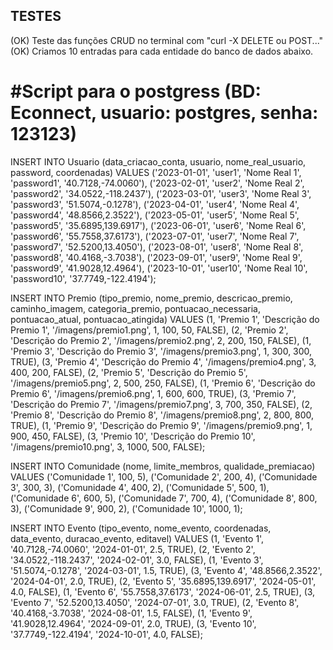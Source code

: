 ## TESTES ##
(OK) Teste das funções CRUD no terminal com "curl -X DELETE ou POST..."
(OK) Criamos 10 entradas para cada entidade do banco de dados abaixo.

# #Script para o postgress (BD: Econnect, usuario: postgres, senha: 123123) ##
INSERT INTO Usuario (data_criacao_conta, usuario, nome_real_usuario, password, coordenadas) VALUES
('2023-01-01', 'user1', 'Nome Real 1', 'password1', '40.7128,-74.0060'),
('2023-02-01', 'user2', 'Nome Real 2', 'password2', '34.0522,-118.2437'),
('2023-03-01', 'user3', 'Nome Real 3', 'password3', '51.5074,-0.1278'),
('2023-04-01', 'user4', 'Nome Real 4', 'password4', '48.8566,2.3522'),
('2023-05-01', 'user5', 'Nome Real 5', 'password5', '35.6895,139.6917'),
('2023-06-01', 'user6', 'Nome Real 6', 'password6', '55.7558,37.6173'),
('2023-07-01', 'user7', 'Nome Real 7', 'password7', '52.5200,13.4050'),
('2023-08-01', 'user8', 'Nome Real 8', 'password8', '40.4168,-3.7038'),
('2023-09-01', 'user9', 'Nome Real 9', 'password9', '41.9028,12.4964'),
('2023-10-01', 'user10', 'Nome Real 10', 'password10', '37.7749,-122.4194');

INSERT INTO Premio (tipo_premio, nome_premio, descricao_premio, caminho_imagem, categoria_premio, pontuacao_necessaria, pontuacao_atual, pontuacao_atingida) VALUES
(1, 'Premio 1', 'Descrição do Premio 1', '/imagens/premio1.png', 1, 100, 50, FALSE),
(2, 'Premio 2', 'Descrição do Premio 2', '/imagens/premio2.png', 2, 200, 150, FALSE),
(1, 'Premio 3', 'Descrição do Premio 3', '/imagens/premio3.png', 1, 300, 300, TRUE),
(3, 'Premio 4', 'Descrição do Premio 4', '/imagens/premio4.png', 3, 400, 200, FALSE),
(2, 'Premio 5', 'Descrição do Premio 5', '/imagens/premio5.png', 2, 500, 250, FALSE),
(1, 'Premio 6', 'Descrição do Premio 6', '/imagens/premio6.png', 1, 600, 600, TRUE),
(3, 'Premio 7', 'Descrição do Premio 7', '/imagens/premio7.png', 3, 700, 350, FALSE),
(2, 'Premio 8', 'Descrição do Premio 8', '/imagens/premio8.png', 2, 800, 800, TRUE),
(1, 'Premio 9', 'Descrição do Premio 9', '/imagens/premio9.png', 1, 900, 450, FALSE),
(3, 'Premio 10', 'Descrição do Premio 10', '/imagens/premio10.png', 3, 1000, 500, FALSE);

INSERT INTO Comunidade (nome, limite_membros, qualidade_premiacao) VALUES
('Comunidade 1', 100, 5),
('Comunidade 2', 200, 4),
('Comunidade 3', 300, 3),
('Comunidade 4', 400, 2),
('Comunidade 5', 500, 1),
('Comunidade 6', 600, 5),
('Comunidade 7', 700, 4),
('Comunidade 8', 800, 3),
('Comunidade 9', 900, 2),
('Comunidade 10', 1000, 1);

INSERT INTO Evento (tipo_evento, nome_evento, coordenadas, data_evento, duracao_evento, editavel) VALUES
(1, 'Evento 1', '40.7128,-74.0060', '2024-01-01', 2.5, TRUE),
(2, 'Evento 2', '34.0522,-118.2437', '2024-02-01', 3.0, FALSE),
(1, 'Evento 3', '51.5074,-0.1278', '2024-03-01', 1.5, TRUE),
(3, 'Evento 4', '48.8566,2.3522', '2024-04-01', 2.0, TRUE),
(2, 'Evento 5', '35.6895,139.6917', '2024-05-01', 4.0, FALSE),
(1, 'Evento 6', '55.7558,37.6173', '2024-06-01', 2.5, TRUE),
(3, 'Evento 7', '52.5200,13.4050', '2024-07-01', 3.0, TRUE),
(2, 'Evento 8', '40.4168,-3.7038', '2024-08-01', 1.5, FALSE),
(1, 'Evento 9', '41.9028,12.4964', '2024-09-01', 2.0, TRUE),
(3, 'Evento 10', '37.7749,-122.4194', '2024-10-01', 4.0, FALSE);
